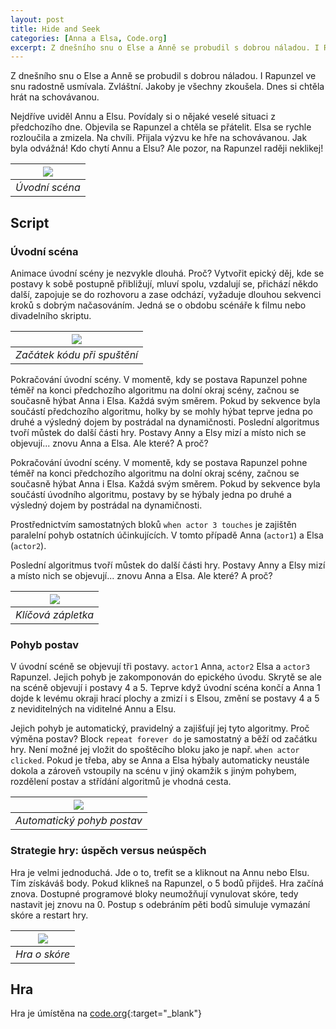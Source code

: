 ```yaml
---
layout: post
title: Hide and Seek
categories: [Anna a Elsa, Code.org]
excerpt: Z dnešního snu o Else a Anně se probudil s dobrou náladou. I Rapunzel ve snu radostně usmívala. Zvláštní. Jakoby je všechny zkoušela. Dnes si chtěla hrát na schovávanou.
---
```


Z dnešního snu o Else a Anně se probudil s dobrou náladou. I Rapunzel ve snu radostně usmívala. Zvláštní. Jakoby je všechny zkoušela. Dnes si chtěla hrát na schovávanou.
 
Nejdříve uviděl Annu a Elsu. Povídaly si o nějaké veselé situaci z předchozího dne. Objevila se Rapunzel a chtěla se přátelit. Elsa se rychle rozloučila a zmizela. Na chvíli. Přijala výzvu ke hře na schovávanou. Jak byla odvážná!
Kdo chytí Annu a Elsu? Ale pozor, na Rapunzel raději neklikej!

| ![](/images/EA-hide-seek.png) |
|:--:| 
| *Úvodní scéna* |

## Script
### Úvodní scéna
Animace úvodní scény je nezvykle dlouhá. Proč? Vytvořit epický děj, kde se postavy k sobě postupně přibližují, mluví spolu, vzdalují se, přichází někdo další, zapojuje se do rozhovoru a zase odchází, vyžaduje dlouhou sekvenci kroků s dobrým načasováním. Jedná se o obdobu scénáře k filmu nebo divadelního skriptu.

| [![](/images/EA-hide-seek-snippet-01.png)][picture1] |
|:--:|
| *Začátek kódu při spuštění* |

Pokračování úvodní scény. V momentě, kdy se postava Rapunzel pohne téměř na konci předchozího algoritmu na dolní okraj scény, začnou se současně hýbat Anna i Elsa. Každá svým směrem. Pokud by sekvence byla součástí předchozího algoritmu, holky by se mohly hýbat teprve jedna po druhé a výsledný dojem by postrádal na dynamičnosti.
Poslední algoritmus tvoří můstek do další části hry. Postavy Anny a Elsy mizí a místo nich se objevují... znovu Anna a Elsa. Ale které? A proč?

Pokračování úvodní scény. V momentě, kdy se postava Rapunzel pohne téměř na konci předchozího algoritmu na dolní okraj scény, začnou se současně hýbat Anna i Elsa. Každá svým směrem. Pokud by sekvence byla součástí úvodního algoritmu, postavy by se hýbaly jedna po druhé a výsledný dojem by postrádal na dynamičnosti.


Prostřednictvím samostatných bloků ``when actor 3 touches`` je zajištěn paralelní pohyb ostatních účinkujících. V tomto případě Anna (``actor1``) a Elsa (``actor2``).

Poslední algoritmus tvoří můstek do další části hry. Postavy Anny a Elsy mizí a místo nich se objevují... znovu Anna a Elsa. Ale které? A proč?

| [![](/images/EA-hide-seek-snippet-02.png)][picture2] |
|:--:|
| *Klíčová zápletka* |

### Pohyb postav
V úvodní scéně se objevují tři postavy. ``actor1`` Anna, ``actor2`` Elsa a ``actor3`` Rapunzel. Jejich pohyb je zakomponován do epického úvodu. Skrytě se ale na scéně objevují i postavy 4 a 5. Teprve když úvodní scéna končí a Anna 1 dojde k levému okraji hrací plochy a zmizí i s Elsou, změní se postavy 4 a 5 z neviditelných na viditelné Annu a Elsu.

Jejich pohyb je automatický, pravidelný a zajišťují jej tyto algoritmy.
Proč výměna postav? Block ``repeat forever do`` je samostatný a běží od začátku hry. Není možné jej vložit do spoštěcího bloku jako je např. ``when actor clicked``. Pokud je třeba, aby se Anna a Elsa hýbaly automaticky neustále dokola a zároveň vstoupily na scénu v jiný okamžik s jiným pohybem, rozdělení postav a střídání algoritmů je vhodná cesta. 

| [![](/images/EA-hide-seek-snippet-03.png)][picture3] |
|:--:|
| *Automatický pohyb postav* |



### Strategie hry: úspěch versus neúspěch
Hra je velmi jednoduchá. Jde o to, trefit se a kliknout na Annu nebo Elsu. Tím získáváš body. Pokud klikneš na Rapunzel, o 5 bodů přijdeš. Hra začíná znova. Dostupné programové bloky neumožňují vynulovat skóre, tedy nastavit jej znovu na 0. Postup s odebráním pěti bodů simuluje vymazání skóre a restart hry.

| [![](/images/EA-hide-seek-snippet-04.png)][picture4] |
|:--:|
| *Hra o skóre* |

## Hra
Hra je úmístěna na [code.org](https://studio.code.org/projects/infinity/rO6N2RFLczVvb1laxglJ-xDG_TnzszC4RnEo3z7kvyw){:target="_blank"}

<!-- Identifiers, in alphabetical order -->
[picture1]: /images/EA-hide-seek-snippet-01.png "Enlarge the picture"
[picture2]: /images/EA-hide-seek-snippet-02.png "Enlarge the picture"
[picture3]: /images/EA-hide-seek-snippet-03.png "Enlarge the picture"
[picture4]: /images/EA-hide-seek-snippet-04.png "Enlarge the picture"